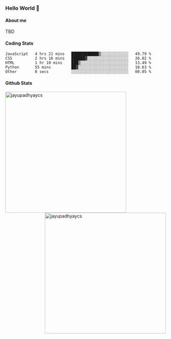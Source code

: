 ### Hello World 👋
#### About me
TBD
#### Coding Stats
<!--START_SECTION:waka-->

```text
JavaScript   4 hrs 21 mins   ████████████▒░░░░░░░░░░░░   49.79 %
CSS          2 hrs 16 mins   ██████▓░░░░░░░░░░░░░░░░░░   26.02 %
HTML         1 hr 10 mins    ███▒░░░░░░░░░░░░░░░░░░░░░   13.49 %
Python       55 mins         ██▓░░░░░░░░░░░░░░░░░░░░░░   10.63 %
Other        0 secs          ░░░░░░░░░░░░░░░░░░░░░░░░░   00.05 %
```

<!--END_SECTION:waka-->
#### Github Stats

<p  ><img align="left" src="https://github-readme-stats.vercel.app/api/top-langs?username=jayupadhyaycs&theme=tokyonight&show_icons=true&locale=en&layout=compact" alt="jayupadhyaycs" width="380px"  /> 
<img align="right" src="https://github-readme-streak-stats.herokuapp.com/?user=jayupadhyaycs&theme=tokyonight&" alt="jayupadhyaycs" width="380px"/>
</p>




<!--
**JayUpadhyayCS/JayUpadhyayCS** is a ✨ _special_ ✨ repository because its `README.md` (this file) appears on your GitHub profile.

Here are some ideas to get you started:

- 🔭 I’m currently working on ...
- 🌱 I’m currently learning ...
- 👯 I’m looking to collaborate on ...
- 🤔 I’m looking for help with ...
- 💬 Ask me about ...
- 📫 How to reach me: ...
- 😄 Pronouns: ...
- ⚡ Fun fact: ...
-->
